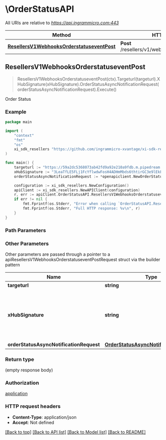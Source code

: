 # \OrderStatusAPI

All URIs are relative to *https://api.ingrammicro.com:443*

Method | HTTP request | Description
------------- | ------------- | -------------
[**ResellersV1WebhooksOrderstatuseventPost**](OrderStatusAPI.md#ResellersV1WebhooksOrderstatuseventPost) | **Post** /resellers/v1/webhooks/orderstatusevent | Order Status



## ResellersV1WebhooksOrderstatuseventPost

> ResellersV1WebhooksOrderstatuseventPost(ctx).Targeturl(targeturl).XHubSignature(xHubSignature).OrderStatusAsyncNotificationRequest(orderStatusAsyncNotificationRequest).Execute()

Order Status

### Example

```go
package main

import (
	"context"
	"fmt"
	"os"
	xi_sdk_resellers "https://github.com/ingrammicro-xvantage/xi-sdk-resellers-go"
)

func main() {
	targeturl := "https://59a2dc5368073ab42fd9a92e210a9fdb.m.pipedream.net/" // string | The webhook url where the request needs to sent.
	xHubSignature := "3LeaTfLE5FLj1FcYflwdwFosH4ADHmMbds6thtirGC3e9lEkF9/1pt4T2fQQGlxf40EznDBER0b60M75K6ZW0A==" // string | Ingram Micro creates a signature token by use of a secret key + Event ID. The algorithm to generate the secret ley is given at link https://developer.ingrammicro.com/reseller/article/how-use-webhook-secret-key. Use the event Id in the below sample along with your secret key to generate the key. Alternatively, to send try this out, use a random text to see how it works.
	orderStatusAsyncNotificationRequest := *openapiclient.NewOrderStatusAsyncNotificationRequest() // OrderStatusAsyncNotificationRequest | 

	configuration := xi_sdk_resellers.NewConfiguration()
	apiClient := xi_sdk_resellers.NewAPIClient(configuration)
	r, err := apiClient.OrderStatusAPI.ResellersV1WebhooksOrderstatuseventPost(context.Background()).Targeturl(targeturl).XHubSignature(xHubSignature).OrderStatusAsyncNotificationRequest(orderStatusAsyncNotificationRequest).Execute()
	if err != nil {
		fmt.Fprintf(os.Stderr, "Error when calling `OrderStatusAPI.ResellersV1WebhooksOrderstatuseventPost``: %v\n", err)
		fmt.Fprintf(os.Stderr, "Full HTTP response: %v\n", r)
	}
}
```

### Path Parameters



### Other Parameters

Other parameters are passed through a pointer to a apiResellersV1WebhooksOrderstatuseventPostRequest struct via the builder pattern


Name | Type | Description  | Notes
------------- | ------------- | ------------- | -------------
 **targeturl** | **string** | The webhook url where the request needs to sent. | 
 **xHubSignature** | **string** | Ingram Micro creates a signature token by use of a secret key + Event ID. The algorithm to generate the secret ley is given at link https://developer.ingrammicro.com/reseller/article/how-use-webhook-secret-key. Use the event Id in the below sample along with your secret key to generate the key. Alternatively, to send try this out, use a random text to see how it works. | 
 **orderStatusAsyncNotificationRequest** | [**OrderStatusAsyncNotificationRequest**](OrderStatusAsyncNotificationRequest.md) |  | 

### Return type

 (empty response body)

### Authorization

[application](../README.md#application)

### HTTP request headers

- **Content-Type**: application/json
- **Accept**: Not defined

[[Back to top]](#) [[Back to API list]](../README.md#documentation-for-api-endpoints)
[[Back to Model list]](../README.md#documentation-for-models)
[[Back to README]](../README.md)

